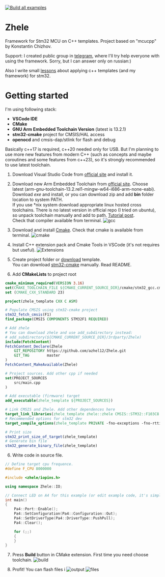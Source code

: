 [![Build all examples](https://github.com/azhel12/Zhele/actions/workflows/build_examples.yml/badge.svg)](https://github.com/azhel12/Zhele/actions/workflows/build_examples.yml)

# Zhele
Framework for Stm32 MCU on C++ templates. Project based on "mcucpp" by Konstantin Chizhov.

Support: I created public group in [telegram](https://t.me/stm32_zhele), where I'll try help everyone with using the framework. Sorry, but I can answer only on russian:)

Also I write small [lessons](https://github.com/azhel12/ZheleLessons) about applying c++ templates (and my framework) for stm32.
# Getting started
I'm using following stack:
- **VSCode IDE**
- **CMake**
- **GNU Arm Embedded Toolchain Version** (latest is 13.2.1)
- **stm32-cmake** project for CMSIS/HAL access
- **openocd** and cmsis-dap/stlink for flash and debug

Basically c++17 is required, c++20 needed only for USB. But I'm planning to use more new features from modern C++ (such as concepts and maybe coroutines
and some features from c++23), so it's strongly recommended to use latest toolchain.
1. Download Visual Studio Code from [official site](https://code.visualstudio.com/download) and install it.

2. Download new Arm Embedded Toolchain from [official site](https://developer.arm.com/downloads/-/arm-gnu-toolchain-downloads). Choose latest (arm-gnu-toolchain-13.2.rel1-mingw-w64-i686-arm-none-eabi).
Download *exe* and install, or you can download zip and add **bin** folder location to system PATH.\
If you use *nix system download appropriate linux hosted cross toolchains.
There is no latest version in official repo (I tried on ubuntu), so unpack toolchain manually
and add to path. [Tutorial post](https://askubuntu.com/questions/1243252/how-to-install-arm-none-eabi-gdb-on-ubuntu-20-04-lts-focal-fossa).\
Check that compiler available from terminal.
![gcc](https://github.com/azhel12/Zhele/assets/8615986/46a1962a-ba24-4c97-81ac-3d86d02c023f)

3. Download and install [Cmake](https://cmake.org/download/).
Check that cmake is available from terminal.
![cmake](https://github.com/azhel12/Zhele/assets/8615986/d6f8e1b3-3d85-45da-84ab-c773fc8a3b8e)

4. Install C++ extension pack and Cmake Tools in VSCode (it's not requires but useful).
![Extensions](https://github.com/azhel12/Zhele/assets/8615986/29a2506d-275c-4cce-bdec-a377adad46cc)

5. Create project folder or [download](https://github.com/azhel12/Zhele-template) template.\
You can download [stm32-cmake](https://github.com/ObKo/stm32-cmake) manually. Read README.

6. Add **CMakeLists** to project root
```cmake
cmake_minimum_required(VERSION 3.16)
set(CMAKE_TOOLCHAIN_FILE ${CMAKE_CURRENT_SOURCE_DIR}/cmake/stm32_gcc.cmake)
set (CMAKE_CXX_STANDARD 23)

project(zhele_template CXX C ASM)

# Populate CMSIS using stm32-cmake project
stm32_fetch_cmsis(F1)
find_package(CMSIS COMPONENTS STM32F1 REQUIRED)

# Add zhele
# You can download zhele and use add_subdirectory instead:
# add_subdirectory(${CMAKE_CURRENT_SOURCE_DIR}/3rdparty/Zhele)
include(FetchContent)
FetchContent_Declare(Zhele
    GIT_REPOSITORY https://github.com/azhel12/Zhele.git
    GIT_TAG        master
)
FetchContent_MakeAvailable(Zhele)

# Project sources. Add other cpp if needed
set(PROJECT_SOURCES
    src/main.cpp
)

# Add executable (firmware) target
add_executable(zhele_template ${PROJECT_SOURCES})

# Link CMSIS and Zhele. Add other dependences here
target_link_libraries(zhele_template zhele::zhele CMSIS::STM32::F103C8 STM32::NoSys STM32::Nano)
# Recommended options for stm32 dev
target_compile_options(zhele_template PRIVATE -fno-exceptions -fno-rtti -ffunction-sections -fdata-sections)

# Print size
stm32_print_size_of_target(zhele_template)
# Generate bin file
stm32_generate_binary_file(zhele_template)
```

6. Write code in source file.
```c++
// Define target cpu frequence.
#define F_CPU 8000000

#include <zhele/iopins.h>

using namespace Zhele::IO;

// Connect LED on A4 for this example (or edit example code, it's simple).
int main()
{
    Pa4::Port::Enable();
    Pa4::SetConfiguration(Pa4::Configuration::Out);
    Pa4::SetDriverType(Pa4::DriverType::PushPull);
    Pa4::Clear();

    for (;;)
    {
    }
}
```

7. Press **Build** button in CMake extension.
First time you need choose toolchain.
![build](https://github.com/azhel12/Zhele/assets/8615986/a0859086-cf28-43a5-9f8a-3840fd425858)

8. Profit! You can flash files i
![output](https://github.com/azhel12/Zhele/assets/8615986/a75ba712-248b-4643-aa7a-5f8351a02b22)
![files](https://github.com/azhel12/Zhele/assets/8615986/ad4364ac-d2b8-4d44-983d-2ca029144e17)
